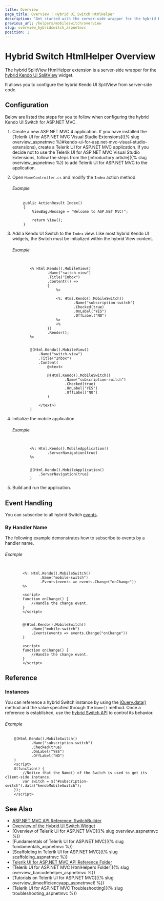 ```yaml
---
title: Overview
page_title: Overview | Hybrid UI Switch HtmlHelper
description: "Get started with the server-side wrapper for the hybrid Kendo UI Switch widget for ASP.NET MVC."
previous_url: /helpers/mobileswitch/overview
slug: overview_hybridswitch_aspnetmvc
position: 1
---
```


# Hybrid Switch HtmlHelper Overview

The hybrid SplitView HtmlHelper extension is a server-side wrapper for the [hybrid Kendo UI SplitView](http://demos.telerik.com/kendo-ui/m/index#splitview/index) widget.

It allows you to configure the hybrid Kendo UI SplitView from server-side code.

## Configuration

Below are listed the steps for you to follow when configuring the hybrid Kendo UI Switch for ASP.NET MVC.

1. Create a new ASP.NET MVC 4 application. If you have installed the [Telerik UI for ASP.NET MVC Visual Studio Extensions]({% slug overview_aspnetmvc %}#kendo-ui-for-asp.net-mvc-visual-studio-extensions), create a Telerik UI for ASP.NET MVC application. If you decide not to use the Telerik UI for ASP.NET MVC Visual Studio Extensions, follow the steps from the [introductory article]({% slug overview_aspnetmvc %}) to add Telerik UI for ASP.NET MVC to the application.

1. Open `HomeController.cs` and modify the `Index` action method.

    ###### Example

            public ActionResult Index()
            {
                ViewBag.Message = "Welcome to ASP.NET MVC!";

                return View();
            }

1. Add a Kendo UI Switch to the `Index` view. Like most hybrid Kendo UI widgets, the Switch must be initialized within the hybrid View content.

    ###### Example

    ```tab-ASPX

            <% Html.Kendo().MobileView()
                    .Name("switch-view")
                    .Title("Inbox")
                    .Content(() =>
                    {
                        %>

                        <%: Html.Kendo().MobileSwitch()
                                .Name("subscription-switch")
                                .Checked(true)
                                .OnLabel("YES")
                                .OffLabel("NO")
                        %>
                        <%
                    })
                    .Render();
            %>
    ```
    ```tab-Razor

            @(Html.Kendo().MobileView()
                .Name("switch-view")
                .Title("Inbox")
                .Content(
                    @<text>

                    @(Html.Kendo().MobileSwitch()
                            .Name("subscription-switch")
                            .Checked(true)
                            .OnLabel("YES")
                            .OffLabel("NO")
                    )

                </text>)
            )
    ```

1. Initialize the mobile application.

    ###### Example

    ```tab-ASPX

            <%: Html.Kendo().MobileApplication()
                    .ServerNavigation(true)
            %>
    ```
    ```tab-Razor

            @(Html.Kendo().MobileApplication()
                .ServerNavigation(true)
            )
    ```

1. Build and run the application.

## Event Handling

You can subscribe to all hybrid Switch [events](../../../../kendo-ui/api/javascript/mobile/ui/switch#events).

### By Handler Name

The following example demonstrates how to subscribe to events by a handler name.

###### Example

```tab-ASPX

        <%: Html.Kendo().MobileSwitch()
                .Name("mobile-switch")
                .Events(events => events.Change("onChange"))
        %>

        <script>
        function onChange() {
            //Handle the change event.
        }
        </script>
```
```tab-Razor

        @(Html.Kendo().MobileSwitch()
            .Name("mobile-switch")
            .Events(events => events.Change("onChange"))
        )

        <script>
        function onChange() {
            //Handle the change event.
        }
        </script>
```

## Reference

### Instances

You can reference a hybrid Switch instance by using the [jQuery.data()](http://api.jquery.com/jQuery.data/) method and the value specified through the `Name()` method. Once a reference is established, use the [hybrid Switch API](../../../../kendo-ui/api/javascript/mobile/ui/switch#methods) to control its behavior.

###### Example

        @(Html.Kendo().MobileSwitch()
                .Name("subscription-switch")
                .Checked(true)
                .OnLabel("YES")
                .OffLabel("NO")
        )
        <script>
        $(function() {
            //Notice that the Name() of the Switch is used to get its client-side instance.
            var switch = $("#subscription-switch").data("kendoMobileSwitch");
        });
        </script>

## See Also

* [ASP.NET MVC API Reference: SwitchBuilder](/api/Kendo.Mvc.UI.Fluent/MobileSwitchBuilder)
* [Overview of the Hybrid UI Switch Widget](http://docs.telerik.com/kendo-ui/controls/hybrid/switch/switch)
* [Overview of Telerik UI for ASP.NET MVC]({% slug overview_aspnetmvc %})
* [Fundamentals of Telerik UI for ASP.NET MVC]({% slug fundamentals_aspnetmvc %})
* [Scaffolding in Telerik UI for ASP.NET MVC]({% slug scaffolding_aspnetmvc %})
* [Telerik UI for ASP.NET MVC API Reference Folder](/api/Kendo.Mvc/AggregateFunction)
* [Telerik UI for ASP.NET MVC HtmlHelpers Folder]({% slug overview_barcodehelper_aspnetmvc %})
* [Tutorials on Telerik UI for ASP.NET MVC]({% slug overview_timeefficiencyapp_aspnetmvc6 %})
* [Telerik UI for ASP.NET MVC Troubleshooting]({% slug troubleshooting_aspnetmvc %})

